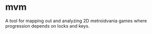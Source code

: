 # mvm
A tool for mapping out and analyzing 2D metroidvania games where progression depends on locks and keys.
